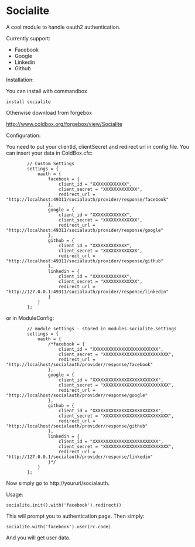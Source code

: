 # Socialite

A cool module to handle oauth2 authentication.

Currently support:

* Facebook
* Google
* Linkedin
* Github

Installation:

You can install with commandbox

`install socialite`

Otherwise download from forgebox

http://www.coldbox.org/forgebox/view/Socialite

Configuration:

You need to put your clientId, clientSecret and redirect url in config file.
You can insert your data in ColdBox.cfc:

```
		// Custom Settings
		settings = {
			oauth = {
				facebook = {
					client_id = "XXXXXXXXXXXXX",
					client_secret = "XXXXXXXXXXXXX",
					redirect_url = "http://localhost:49311/socialauth/provider/response/facebook"					
				},
				google = {
					client_id = "XXXXXXXXXXXXX",
					client_secret = "XXXXXXXXXXXXX",
					redirect_url = "http://localhost:49311/socialauth/provider/response/google"					
				},
				github = {
					client_id = "XXXXXXXXXXXXX",
					client_secret = "XXXXXXXXXXXXX",
					redirect_url = "http://localhost:49311/socialauth/provider/response/github"					
				},
				linkedin = {
					client_id = "XXXXXXXXXXXXX",
					client_secret = "XXXXXXXXXXXXX",
					redirect_url = "http://127.0.0.1:49311/socialauth/provider/response/linkedin"					
				}
			}
		};
```

or in ModuleConfig:

```
		// module settings - stored in modules.socialite.settings
		settings = {
			oauth = {
				/*facebook = {
					client_id = "XXXXXXXXXXXXXXXXXXXXXXXXX",
					client_secret = "XXXXXXXXXXXXXXXXXXXXXXXXX",
					redirect_url = "http://localhost/socialauth/provider/response/facebook"					
				},
				google = {
					client_id = "XXXXXXXXXXXXXXXXXXXXXXXXX",
					client_secret = "XXXXXXXXXXXXXXXXXXXXXXXXX",
					redirect_url = "http://localhost/socialauth/provider/response/google"					
				},
				github = {
					client_id = "XXXXXXXXXXXXXXXXXXXXXXXXX",
					client_secret = "XXXXXXXXXXXXXXXXXXXXXXXXX",
					redirect_url = "http://localhost/socialauth/provider/response/github"					
				},
				linkedin = {
					client_id = "XXXXXXXXXXXXXXXXXXXXXXXXX",
					client_secret = "XXXXXXXXXXXXXXXXXXXXXXXXX",
					redirect_url = "http://127.0.0.1/socialauth/provider/response/linkedin"					
				}*/
			}
		};
```

Now simply go to http://yoururl/socialauth.

Usage:

`socialite.init().with('facebook').redirect()`

This will prompt you to authentication page. Then simply:

`socialite.with('facebook').user(rc.code)`

And you will get user data.